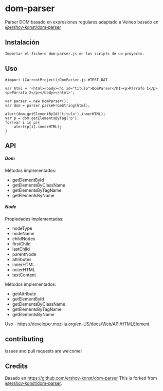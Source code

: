# dom-parser

Parser DOM basado en expresiones regulares adaptado a Velneo basado en
[@ershov-konst/dom-parser](https://github.com/ershov-konst/dom-parser)

## Instalación

    Importar el fichero dom-parser.js en los scripts de un proyecto.

## Uso

    #import (CurrentProject)/DomParser.js #TEST_DAT

    var html = '<html><body><h1 id="titulo">DomParser</h1><p>Párrafo 1</p><p>Párrafo 2</p></body></html>';

    var parser = new DomParser();
    var dom = parser.parseFromString(html);

    alert(dom.getElementById('titulo').innerHTML);
    var p = dom.getElementsByTag('p');
    for(var i in p){
        alert(p[i].innerHTML);
    }

## API

##### Dom

Métodos implementados:

* getElementById
* getElementsByClassName
* getElementsByTagName
* getElementsByName

##### Node

Propiedades implementadas:

* nodeType
* nodeName
* childNodes
* firstChild
* lastChild
* parentNode
* attributes
* innerHTML
* outerHTML
* textContent

Métodos implementados:

* getAttribute
* getElementById
* getElementsByClassName
* getElementsByTagName
* getElementsByName

Uso - https://developer.mozilla.org/en-US/docs/Web/API/HTMLElement


## contributing

issues and pull requests are welcome!

## Credits

Basado en https://github.com/ershov-konst/dom-parser
This is forked from [@ershov-konst/dom-parser](https://github.com/ershov-konst/dom-parser).
